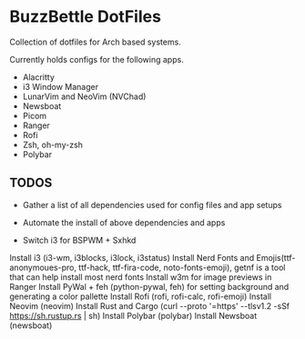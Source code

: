 # BuzzBettle DotFiles

Collection of dotfiles for Arch based systems.

Currently holds configs for the following apps.

- Alacritty
- i3 Window Manager
- LunarVim and NeoVim (NVChad)
- Newsboat
- Picom
- Ranger
- Rofi
- Zsh, oh-my-zsh
- Polybar

## TODOS

  - Gather a list of all dependencies used for config files and app setups
  - Automate the install of above dependencies and apps
  
  - Switch i3 for BSPWM + Sxhkd

Install i3 (i3-wm, i3blocks, i3lock, i3status)
Install Nerd Fonts and Emojis(ttf-anonymoues-pro, ttf-hack, ttf-fira-code, noto-fonts-emoji), getnf is a tool that can help install most nerd fonts 
Install w3m for image previews in Ranger
Install PyWal + feh (python-pywal, feh) for setting background and generating a color pallette
Install Rofi (rofi, rofi-calc, rofi-emoji)
Install Neovim (neovim)
Install Rust and Cargo (curl --proto '=https' --tlsv1.2 -sSf https://sh.rustup.rs | sh)
Install Polybar (polybar)
Install Newsboat (newsboat)
